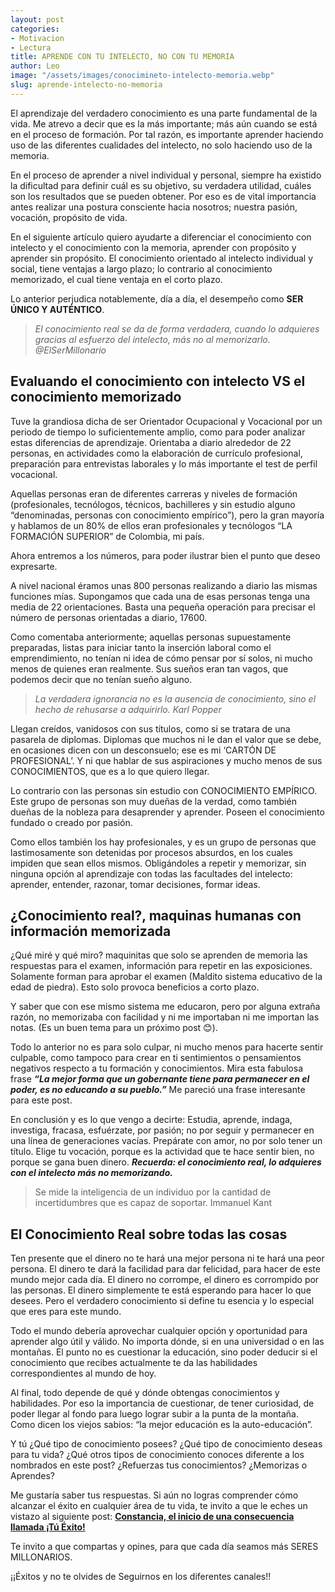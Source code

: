```yaml
---
layout: post
categories:
- Motivacion
- Lectura
title: APRENDE CON TU INTELECTO, NO CON TU MEMORIA
author: Leo
image: "/assets/images/conocimineto-intelecto-memoria.webp"
slug: aprende-intelecto-no-memoria
---
```

El aprendizaje del verdadero conocimiento es una parte fundamental de la vida. Me atrevo a decir que es la más importante; más aún cuando se está en el proceso de formación. Por tal razón, es importante aprender haciendo uso de las diferentes cualidades del intelecto, no solo haciendo uso de la memoria.

En el proceso de aprender a nivel individual y personal, siempre ha existido la dificultad para definir cuál es su objetivo, su verdadera utilidad, cuáles son los resultados que se pueden obtener. Por eso es de vital importancia antes realizar una postura consciente hacia nosotros; nuestra pasión, vocación, propósito de vida.

En el siguiente artículo quiero ayudarte a diferenciar el conocimiento con intelecto y el conocimiento con la memoria, aprender con propósito y aprender sin propósito. El conocimiento orientado al intelecto individual y social, tiene ventajas a largo plazo; lo contrario al conocimiento memorizado, el cual tiene ventaja en el corto plazo.

Lo anterior perjudica notablemente, día a día, el desempeño como **SER ÚNICO Y AUTÉNTICO**.

> _El conocimiento real se da de forma verdadera, cuando lo adquieres gracias al esfuerzo del intelecto, más no al memorizarlo. @ElSerMillonario_

## **Evaluando el conocimiento con intelecto VS el conocimiento memorizado**

Tuve la grandiosa dicha de ser Orientador Ocupacional y Vocacional por un periodo de tiempo lo suficientemente amplio, como para poder analizar estas diferencias de aprendizaje. Orientaba a diario alrededor de 22 personas, en actividades como la elaboración de currículo profesional, preparación para entrevistas laborales y lo más importante el test de perfil vocacional.

Aquellas personas eran de diferentes carreras y niveles de formación (profesionales, tecnólogos, técnicos, bachilleres y sin estudio alguno “denominadas, personas con conocimiento empírico”), pero la gran mayoría y hablamos de un 80% de ellos eran profesionales y tecnólogos “LA FORMACIÓN SUPERIOR” de Colombia, mi país.

Ahora entremos a los números, para poder ilustrar bien el punto que deseo expresarte.

A nivel nacional éramos unas 800 personas realizando a diario las mismas funciones mías. Supongamos que cada una de esas personas tenga una media de 22 orientaciones. Basta una pequeña operación para precisar el número de personas orientadas a diario, 17600.

Como comentaba anteriormente; aquellas personas supuestamente preparadas, listas para iniciar tanto la inserción laboral como el emprendimiento, no tenían ni idea de cómo pensar por sí solos, ni mucho menos de quienes eran realmente. Sus sueños eran tan vagos, que podemos decir que no tenían sueño alguno.

> _La verdadera ignorancia no es la ausencia de conocimiento, sino el hecho de rehusarse a adquirirlo. Karl Popper_

Llegan creídos, vanidosos con sus títulos, como si se tratara de una pasarela de diplomas. Diplomas que muchos ni le dan el valor que se debe, en ocasiones dicen con un desconsuelo; ese es mi ‘CARTÓN DE PROFESIONAL’. Y ni que hablar de sus aspiraciones y mucho menos de sus CONOCIMIENTOS, que es a lo que quiero llegar.

Lo contrario con las personas sin estudio con CONOCIMIENTO EMPÍRICO. Este grupo de personas son muy dueñas de la verdad, como también dueñas de la nobleza para desaprender y aprender. Poseen el conocimiento fundado o creado por pasión.

Como ellos también los hay profesionales, y es un grupo de personas que lastimosamente son detenidas por procesos absurdos, en los cuales impiden que sean ellos mismos. Obligándoles a repetir y memorizar, sin ninguna opción al aprendizaje con todas las facultades del intelecto: aprender, entender, razonar, tomar decisiones, formar ideas.

## **¿Conocimiento real?, maquinas humanas con información memorizada**

¿Qué miré y qué miro? maquinitas que solo se aprenden de memoria las respuestas para el examen, información para repetir en las exposiciones. Solamente forman para aprobar el examen (Maldito sistema educativo de la edad de piedra). Esto solo provoca beneficios a corto plazo.

Y saber que con ese mismo sistema me educaron, pero por alguna extraña razón, no memorizaba con facilidad y ni me importaban ni me importan las notas. (Es un buen tema para un próximo post 😊).

Todo lo anterior no es para solo culpar, ni mucho menos para hacerte sentir culpable, como tampoco para crear en ti sentimientos o pensamientos negativos respecto a tu formación y conocimientos. Mira esta fabulosa frase **_“La mejor forma que un gobernante tiene para permanecer en el poder, es no educando a su pueblo.”_** Me pareció una frase interesante para este post.

En conclusión y es lo que vengo a decirte: Estudia, aprende, indaga, investiga, fracasa, esfuérzate, por pasión; no por seguir y permanecer en una línea de generaciones vacías. Prepárate con amor, no por solo tener un título. Elige tu vocación, porque es la actividad que te hace sentir bien, no porque se gana buen dinero. **_Recuerda: el conocimiento real, lo adquieres con el intelecto más no memorizando._**

> Se mide la inteligencia de un individuo por la cantidad de incertidumbres que es capaz de soportar. Immanuel Kant

## **El Conocimiento Real sobre todas las cosas**

Ten presente que el dinero no te hará una mejor persona ni te hará una peor persona. El dinero te dará la facilidad para dar felicidad, para hacer de este mundo mejor cada día. El dinero no corrompe, el dinero es corrompido por las personas. El dinero simplemente te está esperando para hacer lo que desees. Pero el verdadero conocimiento si define tu esencia y lo especial que eres para este mundo.

Todo el mundo debería aprovechar cualquier opción y oportunidad para aprender algo útil y válido. No importa dónde, si en una universidad o en las montañas. El punto no es cuestionar la educación, sino poder deducir si el conocimiento que recibes actualmente te da las habilidades correspondientes al mundo de hoy.

Al final, todo depende de qué y dónde obtengas conocimientos y habilidades. Por eso la importancia de cuestionar, de tener curiosidad, de poder llegar al fondo para luego lograr subir a la punta de la montaña. Como dicen los viejos sabios: “la mejor educación es la auto-educación”.

Y tú ¿Qué tipo de conocimiento posees? ¿Qué tipo de conocimiento deseas para tu vida? ¿Qué otros tipos de conocimiento conoces diferente a los nombrados en este post? ¿Refuerzas tus conocimientos? ¿Memorizas o Aprendes?

Me gustaría saber tus respuestas. Si aún no logras comprender cómo alcanzar el éxito en cualquier área de tu vida, te invito a que le eches un vistazo al siguiente post: [**Constancia, el inicio de una consecuencia llamada ¡Tú Éxito!**](https://www.leopuentes.me/constancia-el-inicio-de-una-consecuencia-llamada-tu-exito/ "Constancia, inicio del exito")

Te invito a que compartas y opines, para que cada día seamos más SERES MILLONARIOS.

¡¡Éxitos y no te olvides de Seguirnos en los diferentes canales!!